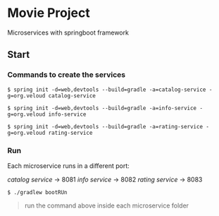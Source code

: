 # Movie Project

Microservices with springboot framework

## Start

### Commands to create the services

    $ spring init -d=web,devtools --build=gradle -a=catalog-service -g=org.veloud catalog-service

    $ spring init -d=web,devtools --build=gradle -a=info-service -g=org.veloud info-service

    $ spring init -d=web,devtools --build=gradle -a=rating-service -g=org.veloud rating-service

### Run

Each microservice runs in a different port:

*catalog service* -> 8081
*info service*    -> 8082
*rating service* -> 8083

    $ ./gradlew bootRUn

> run the command above inside each microservice folder
